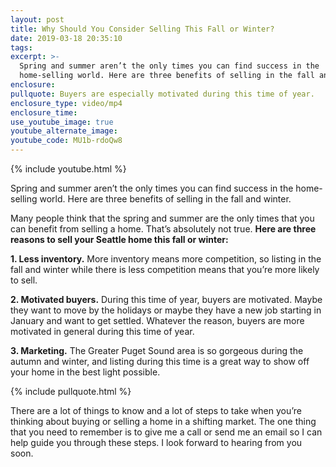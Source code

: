 ```yaml
---
layout: post
title: Why Should You Consider Selling This Fall or Winter?
date: 2019-03-18 20:35:10
tags:
excerpt: >-
  Spring and summer aren’t the only times you can find success in the
  home-selling world. Here are three benefits of selling in the fall and winter.
enclosure:
pullquote: Buyers are especially motivated during this time of year.
enclosure_type: video/mp4
enclosure_time:
use_youtube_image: true
youtube_alternate_image:
youtube_code: MU1b-rdoQw8
---
```


{% include youtube.html %}

Spring and summer aren’t the only times you can find success in the home-selling world. Here are three benefits of selling in the fall and winter.

Many people think that the spring and summer are the only times that you can benefit from selling a home. That’s absolutely not true. **Here are three reasons to sell your Seattle home this fall or winter:**

**1. Less inventory.** More inventory means more competition, so listing in the fall and winter while there is less competition means that you’re more likely to sell.

**2. Motivated buyers.** During this time of year, buyers are motivated. Maybe they want to move by the holidays or maybe they have a new job starting in January and want to get settled. Whatever the reason, buyers are more motivated in general during this time of year.

**3. Marketing.** The Greater Puget Sound area is so gorgeous during the autumn and winter, and listing during this time is a great way to show off your home in the best light possible.

{% include pullquote.html %}

There are a lot of things to know and a lot of steps to take when you’re thinking about buying or selling a home in a shifting market. The one thing that you need to remember is to give me a call or send me an email so I can help guide you through these steps. I look forward to hearing from you soon.